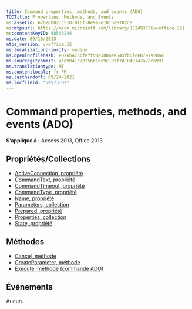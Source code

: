 ```yaml
---
title: Command properties, methods, and events (ADO)
TOCTitle: Properties, Methods, and Events
ms:assetid: 62b2db82-c518-016f-8e9a-e181528782c8
ms:mtpsurl: https://msdn.microsoft.com/library/JJ249373(v=office.15)
ms:contentKeyID: 48545244
ms.date: 09/18/2015
mtps_version: v=office.15
ms.localizationpriority: medium
ms.openlocfilehash: e026b473cfeffd8a3806ee545fb6fce0797a28a4
ms.sourcegitcommit: a1d9041c20256616c9c183f7d1049142a7ac6991
ms.translationtype: MT
ms.contentlocale: fr-FR
ms.lasthandoff: 09/24/2021
ms.locfileid: "59573102"
---
```

# <a name="command-properties-methods-and-events-ado"></a>Command properties, methods, and events (ADO)


**S’applique à** : Access 2013, Office 2013

## <a name="propertiescollections"></a>Propriétés/Collections

- [ActiveConnection, propriété](activeconnection-property-ado.md)
- [CommandText, propriété](commandtext-property-ado.md)
- [CommandTimeout, propriété](commandtimeout-property-ado.md)
- [CommandType, propriété](commandtype-property-ado.md)
- [Name, propriété](name-property-ado.md)
- [Parameters, collection](parameters-collection-ado.md)
- [Prepared, propriété](prepared-property-ado.md)
- [Properties, collection](properties-collection-ado.md)
- [State, propriété](state-property-ado.md)

## <a name="methods"></a>Méthodes

- [Cancel, méthode](cancel-method-ado.md)
- [CreateParameter, méthode](createparameter-method-ado.md)
- [Execute, méthode (commande ADO)](https://docs.microsoft.com/office/vba/access/concepts/miscellaneous/execute-method-ado-command)

## <a name="events"></a>Événements

Aucun.

